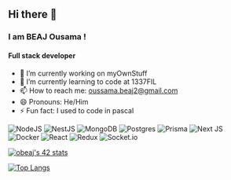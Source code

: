 ## Hi there 👋
### I am BEAJ Ousama !
#### Full stack developer

- 🔭 I’m currently working on myOwnStuff
- 🌱 I’m currently learning to code at 1337FIL
- 📫 How to reach me: oussama.beaj2@gmail.com
- 😄 Pronouns: He/Him
- ⚡ Fun fact: I used to code in pascal

![NodeJS](https://img.shields.io/badge/node.js-6DA55F?style=for-the-badge&logo=node.js&logoColor=white)
![NestJS](https://img.shields.io/badge/nestjs-%23E0234E.svg?style=for-the-badge&logo=nestjs&logoColor=white)
![MongoDB](https://img.shields.io/badge/MongoDB-%234ea94b.svg?style=for-the-badge&logo=mongodb&logoColor=white)
![Postgres](https://img.shields.io/badge/postgres-%23316192.svg?style=for-the-badge&logo=postgresql&logoColor=white)
![Prisma](https://img.shields.io/badge/Prisma-3982CE?style=for-the-badge&logo=Prisma&logoColor=white)
![Next JS](https://img.shields.io/badge/Next-black?style=for-the-badge&logo=next.js&logoColor=white)
![Docker](https://img.shields.io/badge/docker-%230db7ed.svg?style=for-the-badge&logo=docker&logoColor=white)
![React](https://img.shields.io/badge/react-%2320232a.svg?style=for-the-badge&logo=react&logoColor=%2361DAFB)
![Redux](https://img.shields.io/badge/redux-%23593d88.svg?style=for-the-badge&logo=redux&logoColor=white)
![Socket.io](https://img.shields.io/badge/Socket.io-black?style=for-the-badge&logo=socket.io&badgeColor=010101)


[![obeaj's 42 stats](https://badge.mediaplus.ma/binary/obeaj)](https://github.com/oakoudad/badge42)


[![Top Langs](https://github-readme-stats.vercel.app/api/top-langs/?username=BEAJousama&layout=compact)](https://github.com/anuraghazra/github-readme-stats)
